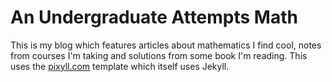 # An Undergraduate Attempts Math

This is my blog which features articles about mathematics I find cool, notes from courses I'm taking and
solutions from some book I'm reading. This uses the [pixyll.com](http://pixyll.com) template which itself
uses Jekyll.

